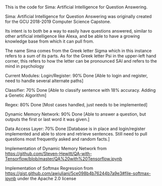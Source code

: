 This is the code for Sima: Artificial Intelligence for Question Answering.

Sima: Artificial Intelligence for Question Answering was originally created for the GCU 2018-2019 Computer Science Capstone.

Its intent is to both be a way to easily have questions answered, similar to other artificial intelligence like Alexa, and be able to have a growing knowledge base from which it can pull from.

The name Sima comes from the Greek letter Sigma which in this instance refers to a sum of its parts. As for the Greek letter Psi in the upper-left hand corner, this refers to how the letter can be pronounced SAI and refers to the mind in psychology

Current Modules:
  Login/Register: 90% Done [Able to login and register, need to handle several alternate paths]
  
  Classifier: 70% Done [Able to classify sentence with 18% accuracy.  Adding a Genetic Algorithm]
  
  Regex: 80% Done [Most cases handled, just needs to be implemented]
  
  Dynamic Memory Network: 90% Done [Able to answer a question, but outputs the first or last word it was given.]
  
  Data Access Layer: 70% Done [Database is in place and login/register implemented and able to store and retrieve sentences.  Still need to pull questions most frequently asked and random facts.]


Implementation of Dynamic Memory Network from https://github.com/Steven-Hewitt/QA-with-Tensorflow/blob/master/QA%20with%20Tensorflow.ipynb

Implementation of Softmax Regression from https://gist.github.com/awjuliani/5ce098b4b76244b7a9e3#file-softmax-ipynb under the Apache 2.0 license